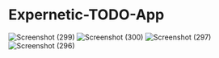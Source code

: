 # Expernetic-TODO-App

![Screenshot (299)](https://github.com/Krishanthaudayakumara/Expernetic-TODO-App/assets/72347305/7802ea09-5658-4681-a2e9-5f687bd52004)
![Screenshot (300)](https://github.com/Krishanthaudayakumara/Expernetic-TODO-App/assets/72347305/2aa96a6a-2030-4070-bc7d-e1cf50a0fb53)
![Screenshot (297)](https://github.com/Krishanthaudayakumara/Expernetic-TODO-App/assets/72347305/ab19c0ca-4571-4d96-89a5-07ca7b367504)
![Screenshot (296)](https://github.com/Krishanthaudayakumara/Expernetic-TODO-App/assets/72347305/9a7c1d80-2c27-4418-84b1-57f1e15f6fc6)
